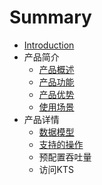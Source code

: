 # Summary

* [Introduction](README.md)
* 产品简介
   * [产品概述](chan_pin_gai_shu.md)
   * [产品功能](chan_pin_gong_neng.md)
   * [产品优势](chan_pin_you_shi.md)
   * [使用场景](shi_yong_chang_jing.md)
* 产品详情
   * [数据模型](shu_ju_mo_xing.md)
   * [支持的操作](zhi_chi_de_cao_zuo.md)
   * 预配置吞吐量
   * 访问KTS

